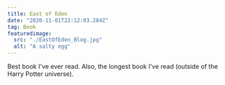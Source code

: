 ```yaml
---
title: East of Eden
date: "2020-11-01T22:12:03.284Z"
tag: Book
featuredimage:
  src: "./EastOfEden_Blog.jpg"
  alt: "A salty egg"
---
```


Best book I've ever read. Also, the longest book I've read (outside of the Harry Potter universe).
